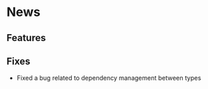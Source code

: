 # News #

## Features ##

## Fixes ##

* Fixed a bug related to dependency management between types
